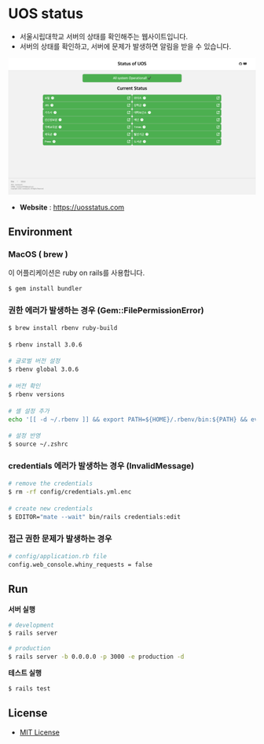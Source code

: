 # UOS status

- 서울시립대학교 서버의 상태를 확인해주는 웹사이트입니다.
- 서버의 상태를 확인하고, 서버에 문제가 발생하면 알림을 받을 수 있습니다.

![main.png](app/assets/images/main.png)

- **Website** : https://uosstatus.com

## Environment

### MacOS ( brew )

이 어플리케이션은 ruby on rails를 사용합니다.

```bash
$ gem install bundler
```

### 권한 에러가 발생하는 경우 (Gem::FilePermissionError)

```bash
$ brew install rbenv ruby-build

$ rbenv install 3.0.6

# 글로벌 버전 설정
$ rbenv global 3.0.6

# 버전 확인
$ rbenv versions

# 셸 설정 추가
echo '[[ -d ~/.rbenv ]] && export PATH=${HOME}/.rbenv/bin:${PATH} && eval "$(rbenv init -)"' >> ~/.zshrc

# 설정 반영
$ source ~/.zshrc
```

### credentials 에러가 발생하는 경우 (InvalidMessage)

```bash
# remove the credentials
$ rm -rf config/credentials.yml.enc

# create new credentials
$ EDITOR="mate --wait" bin/rails credentials:edit
```

### 접근 권한 문제가 발생하는 경우

```bash
# config/application.rb file
config.web_console.whiny_requests = false
```

## Run

**서버 실행**

```bash
# development
$ rails server
```

```bash
# production
$ rails server -b 0.0.0.0 -p 3000 -e production -d
```

**테스트 실행**

```bash
$ rails test
```

## License

- [MIT License](https://opensource.org/license/mit/)
